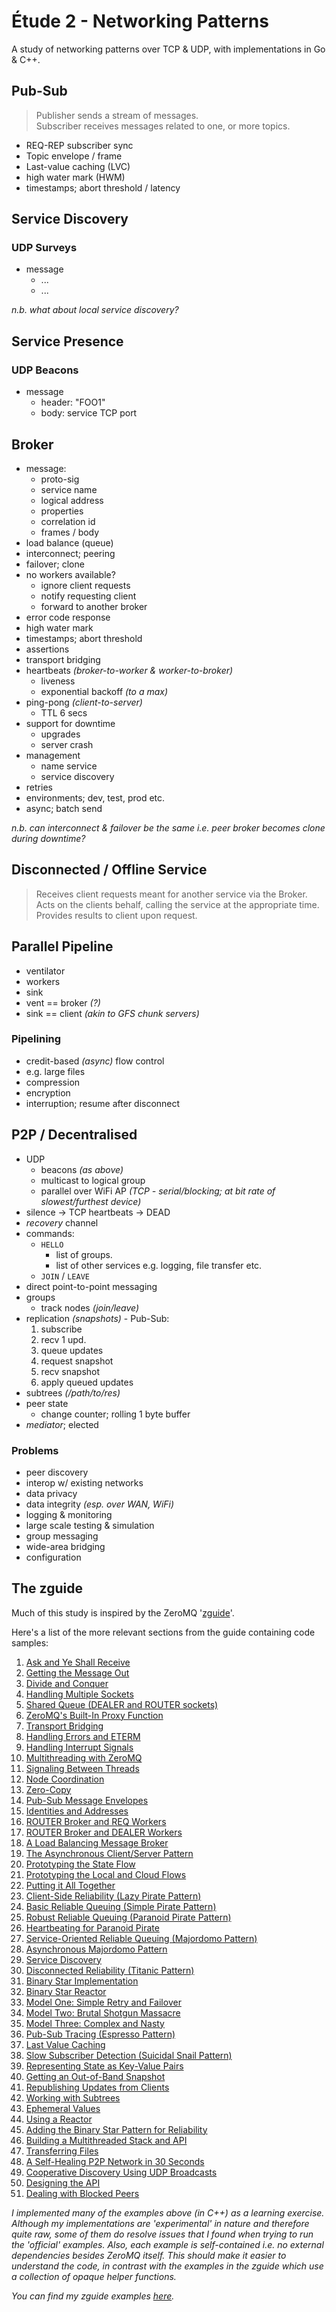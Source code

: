 # Étude 2 - Networking Patterns

A study of networking patterns over TCP & UDP, with implementations in Go & C++.

## Pub-Sub

> Publisher sends a stream of messages.  
> Subscriber receives messages related to one, or more topics.  

+ REQ-REP subscriber sync
+ Topic envelope / frame
+ Last-value caching (LVC)
+ high water mark (HWM)
+ timestamps; abort threshold / latency

## Service Discovery

### UDP Surveys

+ message
  - ...
  - ...

*n.b. what about local service discovery?*

## Service Presence

### UDP Beacons

+ message
  - header: "FOO1"
  - body: service TCP port

## Broker

+ message:
  - proto-sig
  - service name
  - logical address
  - properties
  - correlation id
  - frames / body
+ load balance (queue)
+ interconnect; peering
+ failover; clone
+ no workers available?
  - ignore client requests
  - notify requesting client
  - forward to another broker
+ error code response
+ high water mark
+ timestamps; abort threshold
+ assertions
+ transport bridging
+ heartbeats *(broker-to-worker & worker-to-broker)*
  - liveness
  - exponential backoff *(to a max)*
+ ping-pong *(client-to-server)*
  - TTL 6 secs
+ support for downtime
  - upgrades
  - server crash
+ management
  - name service
  - service discovery
+ retries
+ environments; dev, test, prod etc.
+ async; batch send

*n.b. can interconnect & failover be the same i.e. peer broker becomes clone during downtime?*

## Disconnected / Offline Service

> Receives client requests meant for another service via the Broker.   
> Acts on the clients behalf, calling the service at the appropriate time.  
> Provides results to client upon request.

## Parallel Pipeline

+ ventilator
+ workers
+ sink
+ vent == broker *(?)*
+ sink == client *(akin to GFS chunk servers)*

### Pipelining

+ credit-based *(async)* flow control
+ e.g. large files
+ compression
+ encryption
+ interruption; resume after disconnect

## P2P / Decentralised

+ UDP
  - beacons *(as above)*
  - multicast to logical group
  - parallel over WiFi AP *(TCP - serial/blocking; at bit rate of slowest/furthest device)*
+ silence -> TCP heartbeats -> DEAD
+ *recovery* channel
+ commands:
  - `HELLO`
    - list of groups.
    - list of other services e.g. logging, file transfer etc.
  - `JOIN` / `LEAVE`
+ direct point-to-point messaging
+ groups
  - track nodes *(join/leave)*
+ replication *(snapshots)* - Pub-Sub:
  1. subscribe
  1. recv 1 upd.
  1. queue updates
  1. request snapshot
  1. recv snapshot
  1. apply queued updates
+ subtrees *(/path/to/res)*
+ peer state
  - change counter; rolling 1 byte buffer
+ *mediator*; elected

### Problems

+ peer discovery
+ interop w/ existing networks
+ data privacy
+ data integrity *(esp. over WAN, WiFi)*
+ logging & monitoring
+ large scale testing & simulation
+ group messaging
+ wide-area bridging
+ configuration

## The zguide

Much of this study is inspired by the ZeroMQ '[zguide](http://zguide.zeromq.org/page:all)'.

Here's a list of the more relevant sections from the guide containing code samples:

1. [Ask and Ye Shall Receive](http://zguide.zeromq.org/page:all#Ask-and-Ye-Shall-Receive)
1. [Getting the Message Out](http://zguide.zeromq.org/page:all#Getting-the-Message-Out)
1. [Divide and Conquer](http://zguide.zeromq.org/page:all#Divide-and-Conquer)
1. [Handling Multiple Sockets](http://zguide.zeromq.org/page:all#Handling-Multiple-Sockets)
1. [Shared Queue (DEALER and ROUTER sockets)](http://zguide.zeromq.org/page:all#Shared-Queue-DEALER-and-ROUTER-sockets)
1. [ZeroMQ's Built-In Proxy Function](http://zguide.zeromq.org/page:all#ZeroMQ-s-Built-In-Proxy-Function)
1. [Transport Bridging](http://zguide.zeromq.org/page:all#Transport-Bridging)
1. [Handling Errors and ETERM](http://zguide.zeromq.org/page:all#Handling-Errors-and-ETERM)
1. [Handling Interrupt Signals](http://zguide.zeromq.org/page:all#Handling-Interrupt-Signals)
1. [Multithreading with ZeroMQ](http://zguide.zeromq.org/page:all#Multithreading-with-ZeroMQ)
1. [Signaling Between Threads](http://zguide.zeromq.org/page:all#Signaling-Between-Threads-PAIR-Sockets)
1. [Node Coordination](http://zguide.zeromq.org/page:all#Node-Coordination)
1. [Zero-Copy](http://zguide.zeromq.org/page:all#Zero-Copy)
1. [Pub-Sub Message Envelopes](http://zguide.zeromq.org/page:all#Pub-Sub-Message-Envelopes)
1. [Identities and Addresses](http://zguide.zeromq.org/page:all#Identities-and-Addresses)
1. [ROUTER Broker and REQ Workers](http://zguide.zeromq.org/page:all#ROUTER-Broker-and-REQ-Workers)
1. [ROUTER Broker and DEALER Workers](http://zguide.zeromq.org/page:all#ROUTER-Broker-and-DEALER-Workers)
1. [A Load Balancing Message Broker](http://zguide.zeromq.org/page:all#A-Load-Balancing-Message-Broker)
1. [The Asynchronous Client/Server Pattern](http://zguide.zeromq.org/page:all#The-Asynchronous-Client-Server-Pattern)
1. [Prototyping the State Flow](http://zguide.zeromq.org/page:all#Prototyping-the-State-Flow)
1. [Prototyping the Local and Cloud Flows](http://zguide.zeromq.org/page:all#Prototyping-the-Local-and-Cloud-Flows)
1. [Putting it All Together](http://zguide.zeromq.org/page:all#Putting-it-All-Together)
1. [Client-Side Reliability (Lazy Pirate Pattern)](http://zguide.zeromq.org/page:all#Client-Side-Reliability-Lazy-Pirate-Pattern)
1. [Basic Reliable Queuing (Simple Pirate Pattern)](http://zguide.zeromq.org/page:all#Basic-Reliable-Queuing-Simple-Pirate-Pattern)
1. [Robust Reliable Queuing (Paranoid Pirate Pattern)](http://zguide.zeromq.org/page:all#Robust-Reliable-Queuing-Paranoid-Pirate-Pattern)
1. [Heartbeating for Paranoid Pirate](http://zguide.zeromq.org/page:all#Heartbeating-for-Paranoid-Pirate)
1. [Service-Oriented Reliable Queuing (Majordomo Pattern)](http://zguide.zeromq.org/page:all#Service-Oriented-Reliable-Queuing-Majordomo-Pattern)
1. [Asynchronous Majordomo Pattern](http://zguide.zeromq.org/page:all#Asynchronous-Majordomo-Pattern)
1. [Service Discovery](http://zguide.zeromq.org/page:all#Service-Discovery)
1. [Disconnected Reliability (Titanic Pattern)](http://zguide.zeromq.org/page:all#Disconnected-Reliability-Titanic-Pattern)
1. [Binary Star Implementation](http://zguide.zeromq.org/page:all#Binary-Star-Implementation)
1. [Binary Star Reactor](http://zguide.zeromq.org/page:all#Binary-Star-Reactor)
1. [Model One: Simple Retry and Failover](http://zguide.zeromq.org/page:all#Model-One-Simple-Retry-and-Failover)
1. [Model Two: Brutal Shotgun Massacre](http://zguide.zeromq.org/page:all#Model-Two-Brutal-Shotgun-Massacre)
1. [Model Three: Complex and Nasty](http://zguide.zeromq.org/page:all#Model-Three-Complex-and-Nasty)
1. [Pub-Sub Tracing (Espresso Pattern)](http://zguide.zeromq.org/page:all#Pub-Sub-Tracing-Espresso-Pattern)
1. [Last Value Caching](http://zguide.zeromq.org/page:all#Last-Value-Caching)
1. [Slow Subscriber Detection (Suicidal Snail Pattern)](http://zguide.zeromq.org/page:all#Slow-Subscriber-Detection-Suicidal-Snail-Pattern)
1. [Representing State as Key-Value Pairs](http://zguide.zeromq.org/page:all#Representing-State-as-Key-Value-Pairs)
1. [Getting an Out-of-Band Snapshot](http://zguide.zeromq.org/page:all#Getting-an-Out-of-Band-Snapshot)
1. [Republishing Updates from Clients](http://zguide.zeromq.org/page:all#Republishing-Updates-from-Clients)
1. [Working with Subtrees](http://zguide.zeromq.org/page:all#Working-with-Subtrees)
1. [Ephemeral Values](http://zguide.zeromq.org/page:all#Ephemeral-Values)
1. [Using a Reactor](http://zguide.zeromq.org/page:all#Using-a-Reactor)
1. [Adding the Binary Star Pattern for Reliability](http://zguide.zeromq.org/page:all#Adding-the-Binary-Star-Pattern-for-Reliability)
1. [Building a Multithreaded Stack and API](http://zguide.zeromq.org/page:all#Building-a-Multithreaded-Stack-and-API)
1. [Transferring Files](http://zguide.zeromq.org/page:all#Transferring-Files)
1. [A Self-Healing P2P Network in 30 Seconds](http://zguide.zeromq.org/page:all#A-Self-Healing-P-P-Network-in-Seconds)
1. [Cooperative Discovery Using UDP Broadcasts](http://zguide.zeromq.org/page:all#Cooperative-Discovery-Using-UDP-Broadcasts)
1. [Designing the API](http://zguide.zeromq.org/page:all#Designing-the-API)
1. [Dealing with Blocked Peers](http://zguide.zeromq.org/page:all#Dealing-with-Blocked-Peers)

*I implemented many of the examples above (in C++) as a learning exercise. Although my implementations are 'experimental' in nature and therefore quite *raw*, some of them do resolve issues that I found when trying to run the 'official' examples. Also, each example is self-contained i.e. no external dependencies besides ZeroMQ itself. This should make it easier to understand the code, in contrast with the examples in the zguide which use a collection of opaque helper functions.*

*You can find my zguide examples [here](https://github.com/richardmillen/zguide-examples).*

